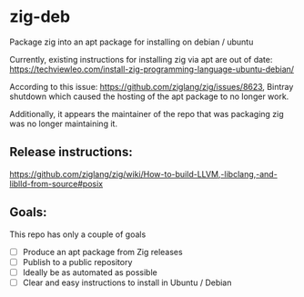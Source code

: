 # zig-deb
Package zig into an apt package for installing on debian / ubuntu

Currently, existing instructions for installing zig via apt are out of date:
https://techviewleo.com/install-zig-programming-language-ubuntu-debian/

According to this issue: https://github.com/ziglang/zig/issues/8623, Bintray
shutdown which caused the hosting of the apt package to no longer work.

Additionally, it appears the maintainer of the repo that was packaging zig
was no longer maintaining it.

## Release instructions: 
https://github.com/ziglang/zig/wiki/How-to-build-LLVM,-libclang,-and-liblld-from-source#posix

## Goals:
This repo has only a couple of goals
- [ ] Produce an apt package from Zig releases
- [ ] Publish to a public repository
- [ ] Ideally be as automated as possible
- [ ] Clear and easy instructions to install in Ubuntu / Debian

